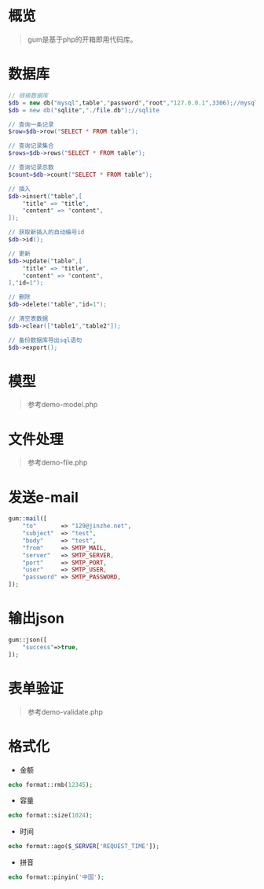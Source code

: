 # 概览
> gum是基于php的开箱即用代码库。


# 数据库
```php
// 链接数据库
$db = new db("mysql",table","password","root","127.0.0.1",3306);//mysql
$db = new db("sqlite","./file.db");//sqlite

// 查询一条记录
$row=$db->row("SELECT * FROM table");

// 查询记录集合
$rows=$db->rows("SELECT * FROM table");

// 查询记录总数
$count=$db->count("SELECT * FROM table");

// 插入
$db->insert("table",[
	"title" => "title",
	"content" => "content",
]);

// 获取新插入的自动编号id
$db->id();

// 更新
$db->update("table",[
	"title" => "title",
	"content" => "content",
],"id=1");

// 删除
$db->delete("table","id=1");

// 清空表数据
$db->clear(["table1","table2"]);

// 备份数据库导出sql语句
$db->export();

```

# 模型
> 参考demo-model.php

# 文件处理
> 参考demo-file.php

# 发送e-mail
```php
gum::mail([
	"to"       => "129@jinzhe.net",
	"subject"  => "test",
	"body"     => "test",
	"from"     => SMTP_MAIL,
	"server"   => SMTP_SERVER,
	"port"     => SMTP_PORT,
	"user"     => SMTP_USER,
	"password" => SMTP_PASSWORD,
]);
```

# 输出json
```php
gum::json([
	"success"=>true,
]);
```

# 表单验证
> 参考demo-validate.php

# 格式化
- 金额
```php
echo format::rmb(12345);
```
- 容量
```php
echo format::size(1024);
```
- 时间
```php
echo format::ago($_SERVER['REQUEST_TIME']);
```
- 拼音
```php
echo format::pinyin('中国');
```
